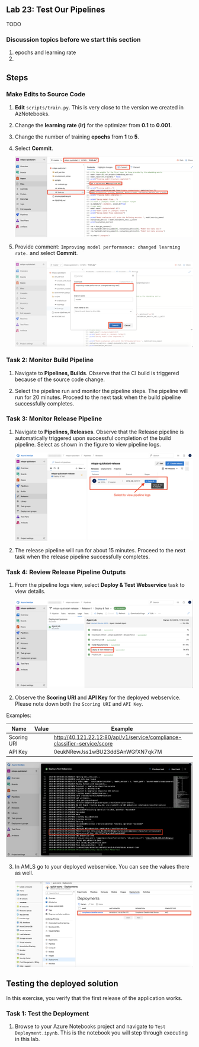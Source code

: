 ## Lab 23:  Test Our Pipelines

TODO


### Discussion topics before we start this section  

1. epochs and learning rate
2. 

## Steps

### Make Edits to Source Code

1. **Edit** `scripts/train.py`.  This is very close to the version we created in AzNotebooks.  

3. Change the **learning rate (lr)** for the optimizer from **0.1** to **0.001**.

4. Change the number of training **epochs** from **1** to **5**.

5. Select **Commit**.

    ![Make edits to train.py by changing the learning rate. Select Commit after editing.](../images/44_1.png 'Edit Train.py')
    
6. Provide comment: `Improving model performance: changed learning rate.` and select **Commit**.

    ![Provide commit comment for train.py.](../images/45_1.png 'Commit - Comment')
    
### Task 2: Monitor Build Pipeline

1. Navigate to **Pipelines, Builds**. Observe that the CI build is triggered because of the source code change. 

2. Select the pipeline run and monitor the pipeline steps. The pipeline will run for 20 minutes. Proceed to the next task when the build pipeline successfully completes.
    

### Task 3: Monitor Release Pipeline

1. Navigate to **Pipelines, Releases**. Observe that the Release pipeline is automatically triggered upon successful completion of the build pipeline. Select as shown in the figure to view pipeline logs. 
    
   ![Navigate to Pipelines, Releases and Select as shown in the figure to view pipeline logs.](../images/48.png 'Pipelines - Releases')
   
2. The release pipeline will run for about 15 minutes. Proceed to the next task when the release pipeline successfully completes.

### Task 4: Review Release Pipeline Outputs

1. From the pipeline logs view, select **Deploy & Test Webservice** task to view details.

    ![Select Deploy & Test Webservice task to view details.](../images/50.png 'Pipeline Logs')
    
2. Observe the **Scoring URI** and **API Key** for the deployed webservice. Please note down both the `Scoring URI` and `API Key`.

Examples:

|Name|Value|Example|
|----|-----|--------|
|Scoring URI||http://40.121.22.12:80/api/v1/service/compliance-classifier-service/score |
|API Key||0eukNRewJss1wBU23ddSAnWGfXN7qk7M|

![View Deploy & Test Webservice task logs and note down the Scoring URI of the deployed webservice.](../images/51.png 'Deploy & Test Webservice Task Logs')

3. In AMLS go to your deployed webservice.  You can see the values there as well.  

    ![View deployed webservice in Azure Portal.](../images/52.png 'Azure Portal - Workspace, Deployments')




## Testing the deployed solution

In this exercise, you verify that the first release of the application works.

### Task 1: Test the Deployment

1. Browse to your Azure Notebooks project and navigate to `Test Deployment.ipynb`. This is the notebook you will step through executing in this lab.

 
